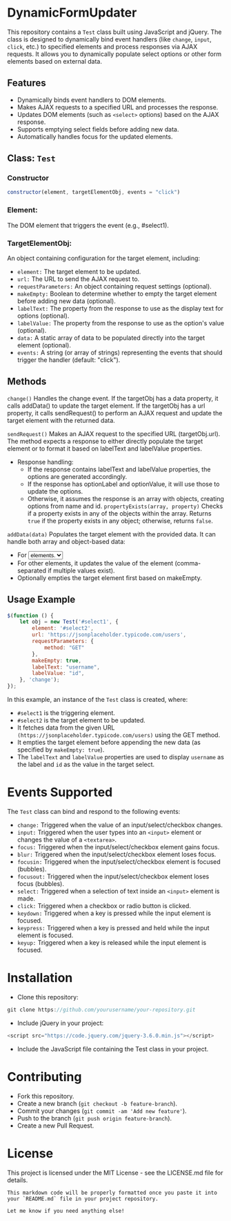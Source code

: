 # **DynamicFormUpdater**

This repository contains a `Test` class built using JavaScript and jQuery. The class is designed to dynamically bind event handlers (like `change`, `input`, `click`, etc.) to specified elements and process responses via AJAX requests. It allows you to dynamically populate select options or other form elements based on external data.

## **Features**

- Dynamically binds event handlers to DOM elements.
- Makes AJAX requests to a specified URL and processes the response.
- Updates DOM elements (such as `<select>` options) based on the AJAX response.
- Supports emptying select fields before adding new data.
- Automatically handles focus for the updated elements.

## **Class: `Test`**

### **Constructor**

```js
constructor(element, targetElementObj, events = "click")
```



### **Element:** 
The DOM element that triggers the event (e.g., #select1).

### **TargetElementObj:**
An object containing configuration for the target element, including:

- `element:` The target element to be updated.
- ```url:``` The URL to send the AJAX request to.
- ```requestParameters:``` An object containing request settings (optional).
- ```makeEmpty:``` Boolean to determine whether to empty the target element before adding new data (optional).
- ```labelText:``` The property from the response to use as the display text for options (optional).
- ```labelValue:``` The property from the response to use as the option's value (optional).
- ```data:``` A static array of data to be populated directly into the target element (optional).
- ```events:``` A string (or array of strings) representing the events that should trigger the handler (default: "click").
## **Methods**
``change()``
Handles the change event. If the targetObj has a data property, it calls addData() to update the target element. If the targetObj has a url property, it calls sendRequest() to perform an AJAX request and update the target element with the returned data.

``sendRequest()``
Makes an AJAX request to the specified URL (targetObj.url). The method expects a response to either directly populate the target element or to format it based on labelText and labelValue properties.

- Response handling:
  - If the response contains labelText and labelValue properties, the options are generated accordingly.
  - If the response has optionLabel and optionValue, it will use those to update the options.
  - Otherwise, it assumes the response is an array with objects, creating options from name and id.
``propertyExists(array, property)``
Checks if a property exists in any of the objects within the array. Returns ``true`` if the property exists in any object; otherwise, returns ``false``.

``addData(data)``
Populates the target element with the provided data. It can handle both array and object-based data:

- For <select> elements, it generates <option> elements.
- For other elements, it updates the value of the element (comma-separated if multiple values exist).
- Optionally empties the target element first based on makeEmpty.
## **Usage Example**
```js
$(function () {
    let obj = new Test('#select1', {
        element: '#select2',
        url: 'https://jsonplaceholder.typicode.com/users',
        requestParameters: {
            method: "GET"
        },
        makeEmpty: true,
        labelText: "username",
        labelValue: "id",
    }, 'change');
});
```
In this example, an instance of the `Test` class is created, where:

- `#select1` is the triggering element.
- `#select2` is the target element to be updated.
- It fetches data from the given URL ``(https://jsonplaceholder.typicode.com/users)`` using the GET method.
- It empties the target element before appending the new data (as specified by `makeEmpty: true`).
- The `labelText` and `labelValue` properties are used to display `username` as the label and `id` as the value in the target select.
#
# **Events Supported**
The `Test` class can bind and respond to the following events:

- `change:` Triggered when the value of an input/select/checkbox changes.
- `input:` Triggered when the user types into an `<input>` element or changes the value of a `<textarea>`.
- `focus:` Triggered when the input/select/checkbox element gains focus.
- `blur:` Triggered when the input/select/checkbox element loses focus.
- `focusin:` Triggered when the input/select/checkbox element is focused (bubbles).
- `focusout:` Triggered when the input/select/checkbox element loses focus (bubbles).
- `select:` Triggered when a selection of text inside an `<input>` element is made.
- `click:` Triggered when a checkbox or radio button is clicked.
- `keydown:` Triggered when a key is pressed while the input element is focused.
- `keypress:` Triggered when a key is pressed and held while the input element is focused.
- `keyup:` Triggered when a key is released while the input element is focused.
#
# **Installation**
- Clone this repository:

```js
git clone https://github.com/yourusername/your-repository.git
```
- Include jQuery in your project:

```js
<script src="https://code.jquery.com/jquery-3.6.0.min.js"></script>
```
- Include the JavaScript file containing the Test class in your project.

#

# **Contributing**
- Fork this repository.
- Create a new branch (``git checkout -b feature-branch``).
- Commit your changes (``git commit -am 'Add new feature'``).
- Push to the branch (``git push origin feature-branch``).
- Create a new Pull Request.
# **License**
This project is licensed under the MIT License - see the LICENSE.md file for details.


```
This markdown code will be properly formatted once you paste it into your `README.md` file in your project repository.

Let me know if you need anything else!
```